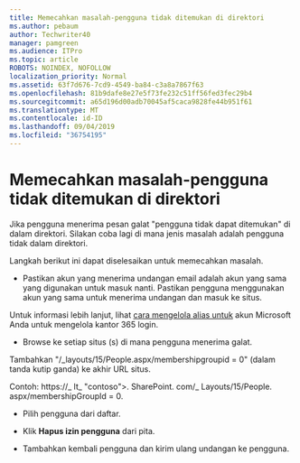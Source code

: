 ```yaml
---
title: Memecahkan masalah-pengguna tidak ditemukan di direktori
ms.author: pebaum
author: Techwriter40
manager: pamgreen
ms.audience: ITPro
ms.topic: article
ROBOTS: NOINDEX, NOFOLLOW
localization_priority: Normal
ms.assetid: 63f7d676-7cd9-4549-ba84-c3a8a7867f63
ms.openlocfilehash: 81b9dafe8e27e5f73fe232c51ff56fed3fec29b4
ms.sourcegitcommit: a65d196d00adb70045af5caca9828fe44b951f61
ms.translationtype: MT
ms.contentlocale: id-ID
ms.lasthandoff: 09/04/2019
ms.locfileid: "36754195"
---
```

# <a name="troubleshoot-issue---user-not-found-in-directory"></a>Memecahkan masalah-pengguna tidak ditemukan di direktori

Jika pengguna menerima pesan galat "pengguna tidak dapat ditemukan" di dalam direktori. Silakan coba lagi di mana jenis masalah adalah pengguna tidak dalam direktori.

Langkah berikut ini dapat diselesaikan untuk memecahkan masalah.

- Pastikan akun yang menerima undangan email adalah akun yang sama yang digunakan untuk masuk nanti. Pastikan pengguna menggunakan akun yang sama untuk menerima undangan dan masuk ke situs. 

Untuk informasi lebih lanjut, lihat [cara mengelola alias untuk</a> akun Microsoft Anda untuk mengelola kantor 365 login](https://support.microsoft.com/help/12407/microsoft-account-how-to-manage-aliases). 

- Browse ke setiap situs (s) di mana pengguna menerima galat. 

Tambahkan "/_layouts/15/People.aspx/membershipgroupid = 0" (dalam tanda kutip ganda) ke akhir URL situs. 

Contoh: https://_ lt_ "contoso">. SharePoint. com/_ Layouts/15/People. aspx/membershipGroupId = 0.

- Pilih pengguna dari daftar.

- Klik **Hapus izin pengguna** dari pita. 
-  Tambahkan kembali pengguna dan kirim ulang undangan ke pengguna.

